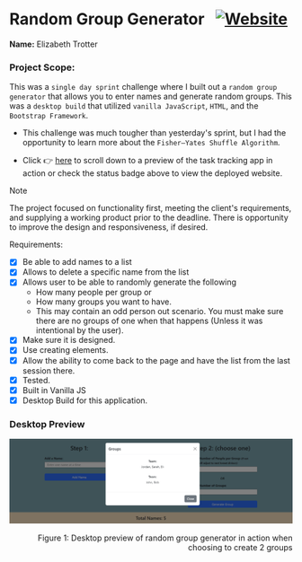 # Random Group Generator &nbsp;&nbsp;<a href="https://randomnamegeneratorgroups.vercel.app/">![Website](https://img.shields.io/website?url=https%3A%2F%2Frandomnamegeneratorgroups.vercel.app%2F&up_message=ONLINE&up_color=355E3B&down_message=OFFLINE&down_color=8B0000&style=for-the-badge&logo=vercel)</a>

**Name:** Elizabeth Trotter

### Project Scope: 

This was a `single day sprint` challenge where I built out a `random group generator` that allows you to enter names and generate random groups. This was a `desktop build` that utilized `vanilla JavaScript`, `HTML`, and the `Bootstrap Framework`. 

- This challenge was much tougher than yesterday's sprint, but I had the opportunity to learn more about the `Fisher–Yates Shuffle Algorithm`.

- Click :point_right: [here](#desktop-preview) to scroll down to a preview of the task tracking app in action or check the status badge above to view the deployed website.

> [!NOTE]  
> The project focused on functionality first, meeting the client's requirements, and supplying a working product prior to the deadline. There is opportunity to improve the design and responsiveness, if desired. 


Requirements:

- [x] Be able to add names to a list
- [x] Allows to delete a specific name from the list
- [x] Allows user to be able to randomly generate the following
    - How many people per group or
    - How many groups you want to have.
    - This may contain an odd person out scenario. You must make sure there are no groups of one when that happens (Unless it was intentional by the user).
- [x] Make sure it is designed.
- [x] Use creating elements.
- [x] Allow the ability to come back to the page and have the list from the last session there.
- [x] Tested.
- [x] Built in Vanilla JS
- [x] Desktop Build for this application.

### Desktop Preview
![alt text](./assets/groupspreview.png)
<p align="right">Figure 1: Desktop preview of random group generator in action when choosing to create 2 groups</p>
